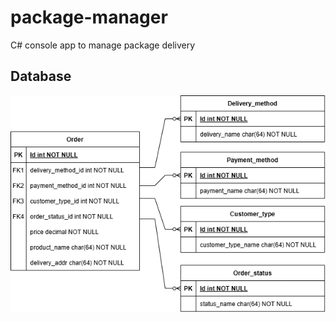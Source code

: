 # package-manager

C# console app to manage package delivery

## Database

![](docs/databaseER.png)
